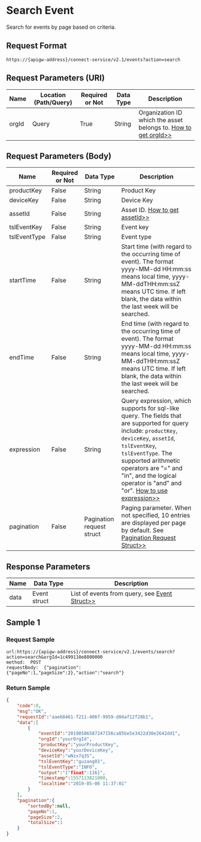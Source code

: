 # Search Event



Search for events by page based on criteria.

## Request Format

```
https://{apigw-address}/connect-service/v2.1/events?action=search
```

## Request Parameters (URI)

| Name | Location (Path/Query) | Required or Not | Data Type | Description |
|---------------|------------------|----------|-----------|--------------|
| orgId         | Query            | True     | String    | Organization ID which the asset belongs to. [How to get orgId>>](/docs/api/en/2.0.9/api_faqs#how-to-get-organization-id-orgid-orgid)                |


## Request Parameters (Body)

| Name | Required or Not | Data Type | Description |
|------------------|---------------|----------|---|
| productKey  | False         | String| Product Key|
| deviceKey   | False         | String| Device Key|
| assetId  | False  | String | Asset ID. [How to get assetId>>](/docs/api/en/2.0.9/api_faqs.html#how-to-get-asset-id-assetid-assetid)|
| tslEventKey | False         | String| Event key|
| tslEventType | False         | String| Event type|
| startTime   | False         | String | Start time (with regard to the occurring time of event). The format yyyy-MM-dd HH:mm:ss means local time, yyyy-MM-ddTHH:mm:ssZ means UTC time. If left blank, the data within the last week will be searched.|
| endTime  | False         | String    | End time (with regard to the occurring time of event). The format yyyy-MM-dd HH:mm:ss means local time, yyyy-MM-ddTHH:mm:ssZ means UTC time. If left blank, the data within the last week will be searched.|
| expression         | False    | String   | Query expression, which supports for sql-like query. The fields that are supported for query include: `productKey`, `deviceKey`, `assetId`, `tslEventKey`, `tslEventType`. The supported arithmetic operators are "=" and "in", and the logical operator is "and" and "or". [How to use expression>>](/docs/api/en/2.0.9/api_faqs.html#how-to-use-expression)|
| pagination  | False  |Pagination request struct | Paging parameter. When not specified, 10 entries are displayed per page by default. See [Pagination Request Struct>>](/docs/api/en/2.0.9/overview.html#pagination-request-struct)  |



## Response Parameters

| Name | Data Type | Description |
|-------------|-------------------|-----------------------------|
| data |  Event struct      |List of events from query, see [Event Struct>>](/docs/api/en/2.0.9/connect/get_event.html#event-struct-event) |


## Sample 1

### Request Sample

```
url:https://{apigw-address}/connect-service/v2.1/events/search?action=search&orgId=1c499110e8800000
method:  POST
requestBody:  {"pagination":{"pageNo":1,"pageSize":2},"action":"search"}
```

### Return Sample

```json
{
    "code":0,
    "msg":"OK",
    "requestId":"aae68461-f211-406f-9959-d04af12f28b1",
    "data":[
        {
            "eventId":"20190506587247156ca85be5e3422d30e2642dd1",
            "orgId":"yourOrgId",
            "productKey":"yourProductKey",
            "deviceKey":"yourDeviceKey",
            "assetId":"wNzx7q3S",
            "tslEventKey":"guzang01",
            "tslEventType":"INFO",
            "output":"{"fioat":116}",
            "timestamp":1557113821000,
            "localtime":"2019-05-06 11:37:01"
        }
    ],
    "pagination":{
        "sortedBy":null,
        "pageNo":1,
        "pageSize":2,
        "totalSize":1
    }
}
```

